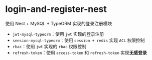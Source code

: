 # login-and-register-nest
使用 Nest + MySQL + TypeORM 实现的登录注册模块

- `jwt-mysql-typeorm`：使用 `jwt` 实现的登录注册
- `seesion-mysql-typeorm`：使用 `session + redis` 实现 `ACL` 权限控制
- `rbac`：使用 `jwt` 实现的 `rbac` 权限控制
- `refresh-token`：使用 `access-token` 和 `refresh-token` 实现**无感登录**